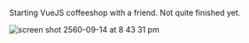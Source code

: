 Starting VueJS coffeeshop with a friend. Not quite finished yet.

![screen shot 2560-09-14 at 8 43 31 pm](https://user-images.githubusercontent.com/3277669/30432962-70511bf4-998d-11e7-95cc-56b024abb440.png)
